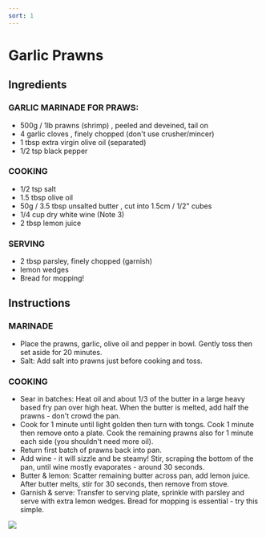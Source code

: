 ```yaml
---
sort: 1
---
```


# Garlic Prawns

## Ingredients
### GARLIC MARINADE FOR PRAWS:
* 500g / 1lb prawns (shrimp) , peeled and deveined, tail on 
* 4 garlic cloves , finely chopped (don't use crusher/mincer)
* 1 tbsp extra virgin olive oil (separated)
* 1/2 tsp black pepper
### COOKING
* 1/2 tsp salt
* 1.5 tbsp olive oil
* 50g / 3.5 tbsp unsalted butter , cut into 1.5cm / 1/2" cubes 
* 1/4 cup dry white wine (Note 3)
* 2 tbsp lemon juice
### SERVING
* 2 tbsp parsley, finely chopped (garnish)
* lemon wedges
* Bread for mopping!

## Instructions
### MARINADE
* Place the prawns, garlic, olive oil and pepper in bowl. Gently toss then set aside for 20 minutes.
* Salt: Add salt into prawns just before cooking and toss.
### COOKING
* Sear in batches: Heat oil and about 1/3 of the butter in a large heavy based fry pan over high heat. When the butter is melted, add half the prawns - don't crowd the pan.
* Cook for 1 minute until light golden then turn with tongs. Cook 1 minute then remove onto a plate. Cook the remaining prawns also for 1 minute each side (you shouldn't need more oil).
* Return first batch of prawns back into pan.
* Add wine - it will sizzle and be steamy! Stir, scraping the bottom of the pan, until wine mostly evaporates - around 30 seconds.
* Butter & lemon: Scatter remaining butter across pan, add lemon juice. After butter melts, stir for 30 seconds, then remove from stove.
* Garnish & serve: Transfer to serving plate, sprinkle with parsley and serve with extra lemon wedges. Bread for mopping is essential - try this simple.

<img src="{{site.baseurl}}/images/Garlic-Prawns_6.jpg"/>
